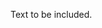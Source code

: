 <!-- >>>>>> BEGIN GENERATED FILE (include): SOURCE includer.md -->
<!-- >>>>>> BEGIN INCLUDED FILE (markdown): SOURCE C:/Users/Burdette/Documents/GitHub/markdown_helper/markdown/use_cases/include/include_with_added_comments/includee.md -->
Text to be included.
<!-- <<<<<< END INCLUDED FILE (markdown): SOURCE C:/Users/Burdette/Documents/GitHub/markdown_helper/markdown/use_cases/include/include_with_added_comments/includee.md -->
<!-- <<<<<< END GENERATED FILE (include): SOURCE includer.md -->
